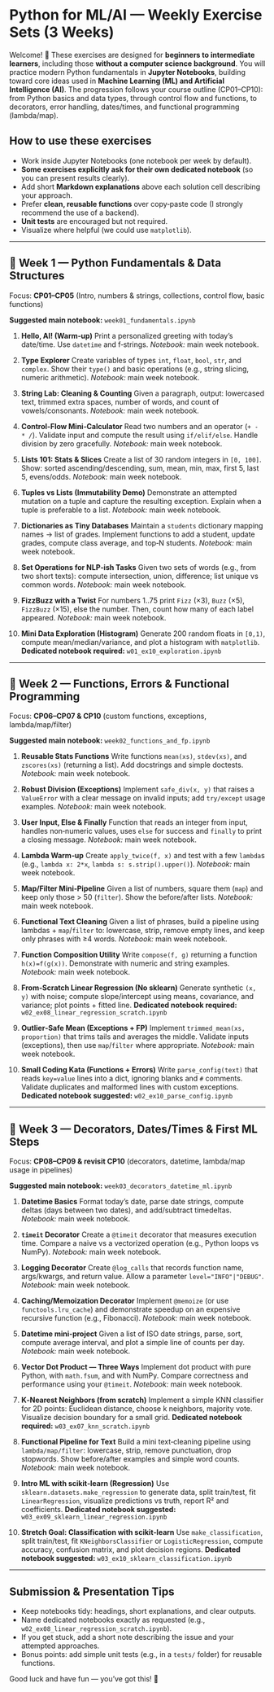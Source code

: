 # Python for ML/AI — Weekly Exercise Sets (3 Weeks)

Welcome! 👋 These exercises are designed for **beginners to intermediate learners**, including those **without a computer science background**. You will practice modern Python fundamentals in **Jupyter Notebooks**, building toward core ideas used in **Machine Learning (ML) and Artificial Intelligence (AI)**. The progression follows your course outline (CP01–CP10): from Python basics and data types, through control flow and functions, to decorators, error handling, dates/times, and functional programming (lambda/map).

## How to use these exercises

* Work inside Jupyter Notebooks (one notebook per week by default).
* **Some exercises explicitly ask for their own dedicated notebook** (so you can present results clearly).
* Add short **Markdown explanations** above each solution cell describing your approach.
* Prefer **clean, reusable functions** over copy‑paste code (I strongly recommend the use of a backend).
* **Unit tests** are encouraged but not required.
* Visualize where helpful (we could use `matplotlib`).

---

## 📅 Week 1 — Python Fundamentals & Data Structures

Focus: **CP01–CP05** (Intro, numbers & strings, collections, control flow, basic functions)

**Suggested main notebook:** `week01_fundamentals.ipynb`

1. **Hello, AI! (Warm‑up)**
   Print a personalized greeting with today’s date/time. Use `datetime` and f‑strings.
   *Notebook:* main week notebook.

2. **Type Explorer**
   Create variables of types `int`, `float`, `bool`, `str`, and `complex`. Show their `type()` and basic operations (e.g., string slicing, numeric arithmetic).
   *Notebook:* main week notebook.

3. **String Lab: Cleaning & Counting**
   Given a paragraph, output: lowercased text, trimmed extra spaces, number of words, and count of vowels/consonants.
   *Notebook:* main week notebook.

4. **Control‑Flow Mini‑Calculator**
   Read two numbers and an operator (`+ - * /`). Validate input and compute the result using `if/elif/else`. Handle division by zero gracefully.
   *Notebook:* main week notebook.

5. **Lists 101: Stats & Slices**
   Create a list of 30 random integers in `[0, 100]`. Show: sorted ascending/descending, sum, mean, min, max, first 5, last 5, evens/odds.
   *Notebook:* main week notebook.

6. **Tuples vs Lists (Immutability Demo)**
   Demonstrate an attempted mutation on a tuple and capture the resulting exception. Explain when a tuple is preferable to a list.
   *Notebook:* main week notebook.

7. **Dictionaries as Tiny Databases**
   Maintain a `students` dictionary mapping names → list of grades. Implement functions to add a student, update grades, compute class average, and top‑N students.
   *Notebook:* main week notebook.

8. **Set Operations for NLP‑ish Tasks**
   Given two sets of words (e.g., from two short texts): compute intersection, union, difference; list unique vs common words.
   *Notebook:* main week notebook.

9. **FizzBuzz with a Twist**
   For numbers 1..75 print `Fizz` (×3), `Buzz` (×5), `FizzBuzz` (×15), else the number. Then, count how many of each label appeared.
   *Notebook:* main week notebook.

10. **Mini Data Exploration (Histogram)**
    Generate 200 random floats in `[0,1)`, compute mean/median/variance, and plot a histogram with `matplotlib`.
    **Dedicated notebook required:** `w01_ex10_exploration.ipynb`

---

## 📅 Week 2 — Functions, Errors & Functional Programming

Focus: **CP06–CP07 & CP10** (custom functions, exceptions, lambda/map/filter)

**Suggested main notebook:** `week02_functions_and_fp.ipynb`

1. **Reusable Stats Functions**
   Write functions `mean(xs)`, `stdev(xs)`, and `zscores(xs)` (returning a list). Add docstrings and simple doctests.
   *Notebook:* main week notebook.

2. **Robust Division (Exceptions)**
   Implement `safe_div(x, y)` that raises a `ValueError` with a clear message on invalid inputs; add `try/except` usage examples.
   *Notebook:* main week notebook.

3. **User Input, Else & Finally**
   Function that reads an integer from input, handles non‑numeric values, uses `else` for success and `finally` to print a closing message.
   *Notebook:* main week notebook.

4. **Lambda Warm‑up**
   Create `apply_twice(f, x)` and test with a few `lambda`s (e.g., `lambda x: 2*x`, `lambda s: s.strip().upper()`).
   *Notebook:* main week notebook.

5. **Map/Filter Mini‑Pipeline**
   Given a list of numbers, square them (`map`) and keep only those > 50 (`filter`). Show the before/after lists.
   *Notebook:* main week notebook.

6. **Functional Text Cleaning**
   Given a list of phrases, build a pipeline using lambdas + `map`/`filter` to: lowercase, strip, remove empty lines, and keep only phrases with ≥4 words.
   *Notebook:* main week notebook.

7. **Function Composition Utility**
   Write `compose(f, g)` returning a function `h(x)=f(g(x))`. Demonstrate with numeric and string examples.
   *Notebook:* main week notebook.

8. **From‑Scratch Linear Regression (No sklearn)**
   Generate synthetic `(x, y)` with noise; compute slope/intercept using means, covariance, and variance; plot points + fitted line.
   **Dedicated notebook required:** `w02_ex08_linear_regression_scratch.ipynb`

9. **Outlier‑Safe Mean (Exceptions + FP)**
   Implement `trimmed_mean(xs, proportion)` that trims tails and averages the middle. Validate inputs (exceptions), then use `map`/`filter` where appropriate.
   *Notebook:* main week notebook.

10. **Small Coding Kata (Functions + Errors)**
    Write `parse_config(text)` that reads `key=value` lines into a dict, ignoring blanks and `#` comments. Validate duplicates and malformed lines with custom exceptions.
    **Dedicated notebook suggested:** `w02_ex10_parse_config.ipynb`

---

## 📅 Week 3 — Decorators, Dates/Times & First ML Steps

Focus: **CP08–CP09 & revisit CP10** (decorators, datetime, lambda/map usage in pipelines)

**Suggested main notebook:** `week03_decorators_datetime_ml.ipynb`

1. **Datetime Basics**
   Format today’s date, parse date strings, compute deltas (days between two dates), and add/subtract timedeltas.
   *Notebook:* main week notebook.

2. **`timeit` Decorator**
   Create a `@timeit` decorator that measures execution time. Compare a naive vs a vectorized operation (e.g., Python loops vs NumPy).
   *Notebook:* main week notebook.

3. **Logging Decorator**
   Create `@log_calls` that records function name, args/kwargs, and return value. Allow a parameter `level="INFO"|"DEBUG"`.
   *Notebook:* main week notebook.

4. **Caching/Memoization Decorator**
   Implement `@memoize` (or use `functools.lru_cache`) and demonstrate speedup on an expensive recursive function (e.g., Fibonacci).
   *Notebook:* main week notebook.

5. **Datetime mini‑project**
   Given a list of ISO date strings, parse, sort, compute average interval, and plot a simple line of counts per day.
   *Notebook:* main week notebook.

6. **Vector Dot Product — Three Ways**
   Implement dot product with pure Python, with `math.fsum`, and with NumPy. Compare correctness and performance using your `@timeit`.
   *Notebook:* main week notebook.

7. **K‑Nearest Neighbors (from scratch)**
   Implement a simple KNN classifier for 2D points: Euclidean distance, choose k neighbors, majority vote. Visualize decision boundary for a small grid.
   **Dedicated notebook required:** `w03_ex07_knn_scratch.ipynb`

8. **Functional Pipeline for Text**
   Build a mini text‑cleaning pipeline using `lambda/map/filter`: lowercase, strip, remove punctuation, drop stopwords. Show before/after examples and simple word counts.
   *Notebook:* main week notebook.

9. **Intro ML with scikit‑learn (Regression)**
   Use `sklearn.datasets.make_regression` to generate data, split train/test, fit `LinearRegression`, visualize predictions vs truth, report R² and coefficients.
   **Dedicated notebook suggested:** `w03_ex09_sklearn_linear_regression.ipynb`

10. **Stretch Goal: Classification with scikit‑learn**
    Use `make_classification`, split train/test, fit `KNeighborsClassifier` or `LogisticRegression`, compute accuracy, confusion matrix, and plot decision regions.
    **Dedicated notebook suggested:** `w03_ex10_sklearn_classification.ipynb`

---

## Submission & Presentation Tips

* Keep notebooks tidy: headings, short explanations, and clear outputs.
* Name dedicated notebooks exactly as requested (e.g., `w02_ex08_linear_regression_scratch.ipynb`).
* If you get stuck, add a short note describing the issue and your attempted approaches.
* Bonus points: add simple unit tests (e.g., in a `tests/` folder) for reusable functions.

Good luck and have fun — you’ve got this! 🚀